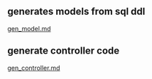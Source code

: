 ## generates models from sql ddl
[gen_model.md](gen_model.md)

## generate controller code
[gen_controller.md](gen_controller.md)
